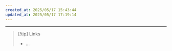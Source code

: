 ```yaml
---
created_at: 2025/05/17 15:43:44
updated_at: 2025/05/17 17:19:14
---
```

---

> [!tip] Links
> - ...
